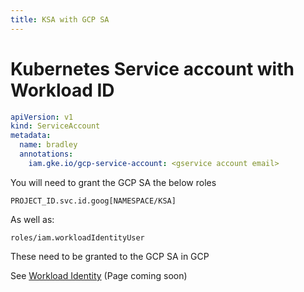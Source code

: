 ```yaml
---
title: KSA with GCP SA
---
```


# Kubernetes Service account with Workload ID

```yaml
apiVersion: v1
kind: ServiceAccount
metadata:
  name: bradley
  annotations:
    iam.gke.io/gcp-service-account: <gservice account email>
```

You will need to grant the GCP SA the below roles

```shell
PROJECT_ID.svc.id.goog[NAMESPACE/KSA]
```

As well as:

```shell
roles/iam.workloadIdentityUser
```

These need to be granted to the GCP SA in GCP

See [Workload Identity]() (Page coming soon)